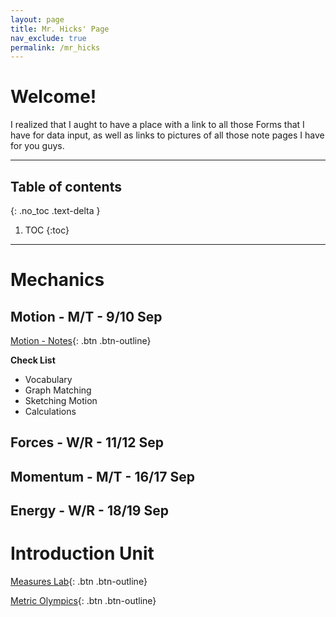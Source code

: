```yaml
---
layout: page
title: Mr. Hicks' Page
nav_exclude: true
permalink: /mr_hicks
---
```

# Welcome!
I realized that I aught to have a place with a link to all those Forms that I have for data input, as well as links to pictures of all those note pages I have for you guys.

---
## Table of contents
{: .no_toc .text-delta }

1. TOC
{:toc}

---

# Mechanics
## Motion - M/T - 9/10 Sep
[Motion - Notes](/mr-hicks-notes/1.1-motion.pdf){: .btn .btn-outline}

**Check List**
  * Vocabulary
  * Graph Matching
  * Sketching Motion
  * Calculations

## Forces - W/R - 11/12 Sep


## Momentum - M/T - 16/17 Sep

## Energy - W/R - 18/19 Sep


# Introduction Unit
[Measures Lab](https://forms.office.com/Pages/ResponsePage.aspx?id=2pNwzRMrok2198ZQP0iNs31cX8DUQ_xEjrOkTCSQz29URUtMVERZN1dITDdKREpPSTAxN1QyTUdFWC4u){: .btn .btn-outline}

[Metric Olympics](https://forms.office.com/Pages/ResponsePage.aspx?id=2pNwzRMrok2198ZQP0iNs31cX8DUQ_xEjrOkTCSQz29UQ0VORkhVQzhJTVVaRVhHT05QSUJEVE83OS4u){: .btn .btn-outline}